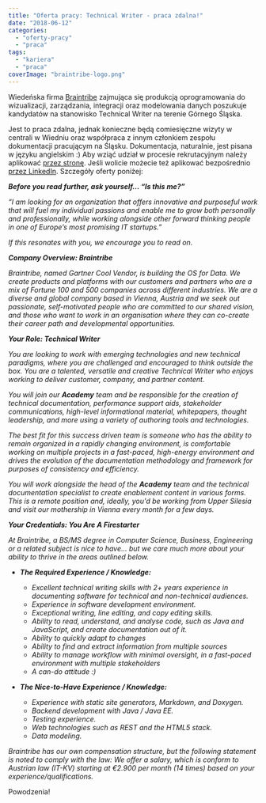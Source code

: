 ```yaml
---
title: "Oferta pracy: Technical Writer - praca zdalna!"
date: "2018-06-12"
categories:
  - "oferty-pracy"
  - "praca"
tags:
  - "kariera"
  - "praca"
coverImage: "braintribe-logo.png"
---
```


Wiedeńska firma [Braintribe](https://www.braintribe.com/) zajmująca się produkcją oprogramowania do wizualizacji, zarządzania, integracji oraz modelowania danych poszukuje kandydatów na stanowisko Technical Writer na terenie Górnego Śląska.

Jest to praca zdalna, jednak konieczne będą comiesięczne wizyty w centrali w Wiedniu oraz współpraca z innym członkiem zespołu dokumentacji pracującym na Śląsku. Dokumentacja, naturalnie, jest pisana w języku angielskim :) Aby wziąć udział w procesie rekrutacyjnym należy aplikować [przez stronę](https://jobs.braintribe.com/). Jeśli wolicie możecie też aplikować bezpośrednio [przez LinkedIn](https://www.linkedin.com/jobs/view/723082597/). Szczegóły oferty poniżej:

_**Before you read further, ask yourself… “Is this me?”**_

_“I am looking for an organization that offers innovative and purposeful work that will fuel my individual passions and enable me to grow both personally and professionally, while working alongside other forward thinking people in one of Europe’s most promising IT startups.”_

_If this resonates with you, we encourage you to read on._

_**Company Overview: Braintribe**_

_Braintribe, named Gartner Cool Vendor, is building the OS for Data. We create products and platforms with our customers and partners who are a mix of Fortune 100 and 500 companies across different industries. We are a diverse and global company based in Vienna, Austria and we seek out passionate, self-motivated people who are committed to our shared vision, and those who want to work in an organisation where they can co-create their career path and developmental opportunities._

_**Your Role: Technical Writer**_

_You are looking to work with emerging technologies and new technical paradigms, where you are challenged and encouraged to think outside the box. You are a talented, versatile and creative Technical Writer who enjoys working to deliver customer, company, and partner content._

_You will join our **Academy** team and be responsible for the creation of technical documentation, performance support aids, stakeholder communications, high-level informational material, whitepapers, thought leadership, and more using a variety of authoring tools and technologies._

_The best fit for this success driven team is someone who has the ability to remain organized in a rapidly changing environment, is comfortable working on multiple projects in a fast-paced, high-energy environment and drives the evolution of the documentation methodology and framework for purposes of consistency and efficiency._

_You will work alongside the head of the **Academy** team and the technical documentation specialist to create enablement content in various forms. This is a remote position and, ideally, you'd be working from Upper Silesia and visit our mothership in Vienna every month for a few days._

_**Your Credentials: You Are A Firestarter**_

_At Braintribe, a BS/MS degree in Computer Science, Business, Engineering or a related subject is nice to have… but we care much more about your ability to thrive in the areas outlined below._

- _**The Required Experience / Knowledge:**_

  - _Excellent technical writing skills with 2+ years experience in documenting software for technical and non-technical audiences._
  - _Experience in software development environment._
  - _Exceptional writing, line editing, and copy editing skills._
  - _Ability to read, understand, and analyse code, such as Java and JavaScript, and create documentation out of it._
  - _Ability to quickly adapt to changes_
  - _Ability to find and extract information from multiple sources_
  - _Ability to manage workflow with minimal oversight, in a fast-paced environment with multiple stakeholders_
  - _A can-do attitude :)_

- _**The Nice-to-Have Experience / Knowledge:**_
  - _Experience with static site generators, Markdown, and Doxygen._
  - _Backend development with Java / Java EE._
  - _Testing experience._
  - _Web technologies such as REST and the HTML5 stack._
  - _Data modeling._

_Braintribe has our own compensation structure, but the following statement is noted to comply with the law: We offer a salary, which is conform to Austrian law (IT-KV) starting at €2.900 per month (14 times) based on your experience/qualifications._

Powodzenia!
